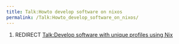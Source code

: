 ```yaml
---
title: Talk:Howto develop software on nixos
permalink: /Talk:Howto_develop_software_on_nixos/
---
```


1.  REDIRECT [Talk:Develop software with unique profiles using Nix](/Talk:Develop_software_with_unique_profiles_using_Nix "wikilink")

